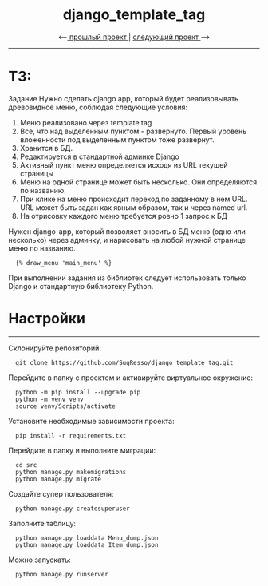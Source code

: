 <h1 align="center"> django_template_tag </h1>

<p align="center">
<--<a href="https://github.com/SugResso/task_book"> прошлый проект </a>
|
<a href="https://github.com/SugResso"> следующий проект </a> -->
</p>

---
# ТЗ: 

Задание
Нужно сделать django app, который будет реализовывать древовидное меню, соблюдая следующие условия:

   1) Меню реализовано через template tag
   2) Все, что над выделенным пунктом - развернуто. Первый уровень вложенности под выделенным пунктом тоже развернут.
   3) Хранится в БД.
   4) Редактируется в стандартной админке Django
   5) Активный пункт меню определяется исходя из URL текущей страницы
   6) Меню на одной странице может быть несколько. Они определяются по названию.
   7) При клике на меню происходит переход по заданному в нем URL. URL может быть задан как явным образом, так и через
      named url.
   8) На отрисовку каждого меню требуется ровно 1 запрос к БД

Нужен django-app, который позволяет вносить в БД меню (одно или несколько) через админку, и нарисовать на любой нужной странице меню по названию.

      {% draw_menu 'main_menu' %}

При выполнении задания из библиотек следует использовать только Django и стандартную библиотеку Python.

# Настройки

---
Склонируйте репозиторий:

      git clone https://github.com/SugResso/django_template_tag.git
Перейдите в папку с проектом и активируйте виртуальное окружение:

      python -m pip install --upgrade pip
      python -m venv venv
      source venv/Scripts/activate
Установите необходимые зависимости проекта:

      pip install -r requirements.txt
Перейдите в папку и выполните миграции:

      cd src
      python manage.py makemigrations
      python manage.py migrate
Создайте супер пользователя:

      python manage.py createsuperuser
Заполните таблицу:

      python manage.py loaddata Menu_dump.json
      python manage.py loaddata Item_dump.json
Можно запускать:

      python manage.py runserver